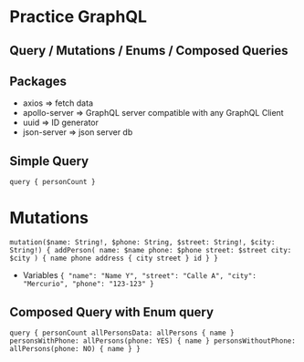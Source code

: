 # Practice GraphQL

## Query / Mutations / Enums / Composed Queries

## Packages
- axios => fetch data
- apollo-server => GraphQL server compatible with any GraphQL Client
- uuid => ID generator
- json-server => json server db

## Simple Query
`
query {
  personCount
}
`

# Mutations 
`
mutation($name: String!, $phone: String, $street: String!, $city: String!) {
  addPerson(
    name: $name
    phone: $phone
    street: $street
    city: $city
  ) {
    name
    phone
    address {
      city
      street
    }
    id
  }
}
`
- Variables
`
{
  "name": "Name Y",
  "street": "Calle A",
  "city": "Mercurio",
  "phone": "123-123"
}
`



## Composed Query with Enum query
`
query {
  personCount
  allPersonsData: allPersons {
    name
  }
  personsWithPhone: allPersons(phone: YES) {
    name
  }
  personsWithoutPhone: allPersons(phone: NO) {
    name
  }
}
`